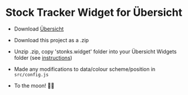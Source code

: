 # Stock Tracker Widget for Übersicht

- Download [Übersicht](http://tracesof.net/uebersicht/)

- Download this project as a .zip

- Unzip .zip, copy 'stonks.widget' folder into your Übersicht Widgets folder (see [instructions](http://tracesof.net/uebersicht-widgets/))

- Made any modifications to data/colour scheme/position in `src/config.js`

- To the moon! 🚀🌝
